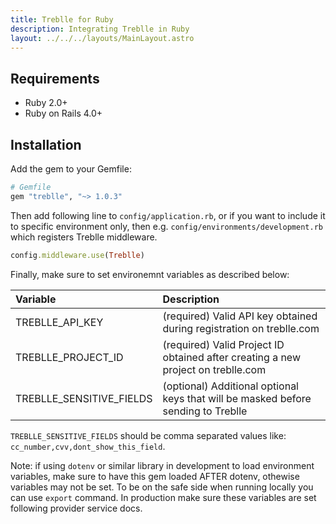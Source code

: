 ```yaml
---
title: Treblle for Ruby
description: Integrating Treblle in Ruby
layout: ../../../layouts/MainLayout.astro
---
```


## Requirements
* Ruby 2.0+
* Ruby on Rails 4.0+

## Installation

Add the gem to your Gemfile:

```rb
# Gemfile
gem "treblle", "~> 1.0.3"
```

Then add following line to `config/application.rb`, or if you want to include it to specific environment only, then e.g. `config/environments/development.rb` which registers Treblle middleware.

```rb
config.middleware.use(Treblle)
```

Finally, make sure to set environemnt variables as described below:

| Variable                | Description                                                                      |
| :----------------       | :--------------------------------------------------------------------------------|
| TREBLLE_API_KEY         | (required) Valid API key obtained during registration on treblle.com             |
| TREBLLE_PROJECT_ID      | (required) Valid Project ID obtained after creating a new project on treblle.com |
| TREBLLE_SENSITIVE_FIELDS| (optional) Additional optional keys that will be masked before sending to Treblle|

`TREBLLE_SENSITIVE_FIELDS` should be comma separated values like: `cc_number,cvv,dont_show_this_field`.

Note: if using `dotenv` or similar library in development to load environment variables, make sure to have this gem loaded AFTER dotenv, othewise variables may not be set. To be on the safe side when running locally you can use `export` command. In production make sure these variables are set following provider service docs.

